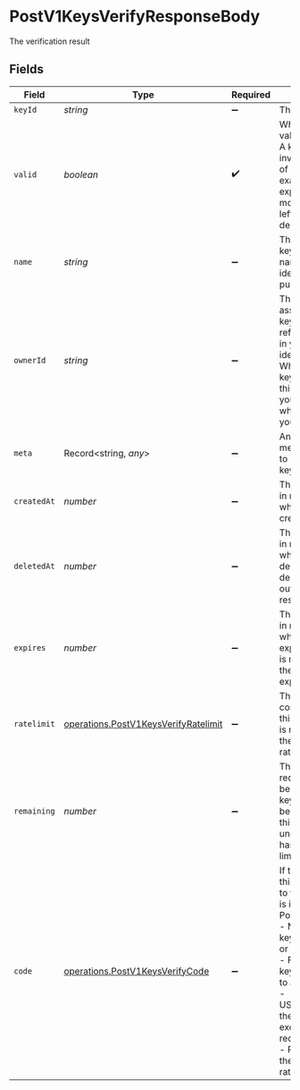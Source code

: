 # PostV1KeysVerifyResponseBody

The verification result


## Fields

| Field                                                                                                                                                                                                                                                                                                               | Type                                                                                                                                                                                                                                                                                                                | Required                                                                                                                                                                                                                                                                                                            | Description                                                                                                                                                                                                                                                                                                         | Example                                                                                                                                                                                                                                                                                                             |
| ------------------------------------------------------------------------------------------------------------------------------------------------------------------------------------------------------------------------------------------------------------------------------------------------------------------- | ------------------------------------------------------------------------------------------------------------------------------------------------------------------------------------------------------------------------------------------------------------------------------------------------------------------- | ------------------------------------------------------------------------------------------------------------------------------------------------------------------------------------------------------------------------------------------------------------------------------------------------------------------- | ------------------------------------------------------------------------------------------------------------------------------------------------------------------------------------------------------------------------------------------------------------------------------------------------------------------- | ------------------------------------------------------------------------------------------------------------------------------------------------------------------------------------------------------------------------------------------------------------------------------------------------------------------- |
| `keyId`                                                                                                                                                                                                                                                                                                             | *string*                                                                                                                                                                                                                                                                                                            | :heavy_minus_sign:                                                                                                                                                                                                                                                                                                  | The id of the key                                                                                                                                                                                                                                                                                                   | key_1234                                                                                                                                                                                                                                                                                                            |
| `valid`                                                                                                                                                                                                                                                                                                             | *boolean*                                                                                                                                                                                                                                                                                                           | :heavy_check_mark:                                                                                                                                                                                                                                                                                                  | Whether the key is valid or not.<br/>A key could be invalid for a number of reasons, for example if it has expired, has no more verifications left or if it has been deleted.                                                                                                                                       | true                                                                                                                                                                                                                                                                                                                |
| `name`                                                                                                                                                                                                                                                                                                              | *string*                                                                                                                                                                                                                                                                                                            | :heavy_minus_sign:                                                                                                                                                                                                                                                                                                  | The name of the key, give keys a name to easily identifiy their purpose                                                                                                                                                                                                                                             | Customer X                                                                                                                                                                                                                                                                                                          |
| `ownerId`                                                                                                                                                                                                                                                                                                           | *string*                                                                                                                                                                                                                                                                                                            | :heavy_minus_sign:                                                                                                                                                                                                                                                                                                  | The id of the tenant associated with this key. Use whatever reference you have in your system to identify the tenant. When verifying the key, we will send this field back to you, so you know who is accessing your API.                                                                                           | user_123                                                                                                                                                                                                                                                                                                            |
| `meta`                                                                                                                                                                                                                                                                                                              | Record<string, *any*>                                                                                                                                                                                                                                                                                               | :heavy_minus_sign:                                                                                                                                                                                                                                                                                                  | Any additional metadata you want to store with the key                                                                                                                                                                                                                                                              | {"roles":["admin","user"],"stripeCustomerId":"cus_1234"}                                                                                                                                                                                                                                                            |
| `createdAt`                                                                                                                                                                                                                                                                                                         | *number*                                                                                                                                                                                                                                                                                                            | :heavy_minus_sign:                                                                                                                                                                                                                                                                                                  | The unix timestamp in milliseconds when the key was created                                                                                                                                                                                                                                                         | 0                                                                                                                                                                                                                                                                                                                   |
| `deletedAt`                                                                                                                                                                                                                                                                                                         | *number*                                                                                                                                                                                                                                                                                                            | :heavy_minus_sign:                                                                                                                                                                                                                                                                                                  | The unix timestamp in milliseconds when the key was deleted. We don't delete the key outright, you can restore it later.                                                                                                                                                                                            | 0                                                                                                                                                                                                                                                                                                                   |
| `expires`                                                                                                                                                                                                                                                                                                           | *number*                                                                                                                                                                                                                                                                                                            | :heavy_minus_sign:                                                                                                                                                                                                                                                                                                  | The unix timestamp in milliseconds when the key will expire. If this field is null or undefined, the key is not expiring.                                                                                                                                                                                           | 123                                                                                                                                                                                                                                                                                                                 |
| `ratelimit`                                                                                                                                                                                                                                                                                                         | [operations.PostV1KeysVerifyRatelimit](../../models/operations/postv1keysverifyratelimit.md)                                                                                                                                                                                                                        | :heavy_minus_sign:                                                                                                                                                                                                                                                                                                  | The ratelimit configuration for this key. If this field is null or undefined, the key has no ratelimit.                                                                                                                                                                                                             | {"limit":10,"remaining":9,"reset":3600000}                                                                                                                                                                                                                                                                          |
| `remaining`                                                                                                                                                                                                                                                                                                         | *number*                                                                                                                                                                                                                                                                                                            | :heavy_minus_sign:                                                                                                                                                                                                                                                                                                  | The number of requests that can be made with this key before it becomes invalid. If this field is null or undefined, the key has no request limit.                                                                                                                                                                  | 1000                                                                                                                                                                                                                                                                                                                |
| `code`                                                                                                                                                                                                                                                                                                              | [operations.PostV1KeysVerifyCode](../../models/operations/postv1keysverifycode.md)                                                                                                                                                                                                                                  | :heavy_minus_sign:                                                                                                                                                                                                                                                                                                  | If the key is invalid this field will be set to the reason why it is invalid.<br/>Possible values are:<br/>- NOT_FOUND: the key does not exist or has expired<br/>- FORBIDDEN: the key is not allowed to access the api<br/>- USAGE_EXCEEDED: the key has exceeded its request limit<br/>- RATE_LIMITED: the key has been ratelimited,<br/> | NOT_FOUND                                                                                                                                                                                                                                                                                                           |